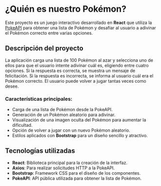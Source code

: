 # ¿Quién es nuestro Pokémon?

Este proyecto es un juego interactivo desarrollado en **React** que utiliza la [PokeAPI](https://pokeapi.co/) para obtener una lista de Pokémon y desafiar al usuario a adivinar el Pokémon correcto entre varias opciones.

## Descripción del proyecto

La aplicación carga una lista de 100 Pokémon al azar y selecciona uno de ellos para que el usuario intente adivinar cuál es, eligiendo entre cuatro opciones. Si la respuesta es correcta, se muestra un mensaje de felicitación. Si la respuesta es incorrecta, se informa al usuario cuál era el Pokémon correcto. El usuario puede volver a jugar tantas veces como desee.

### Características principales:

- Carga de una lista de Pokémon desde la PokeAPI.
- Generación de un Pokémon aleatorio para adivinar.
- Visualización de una imagen oculta del Pokémon para aumentar la dificultad.
- Opción de volver a jugar con un nuevo Pokémon aleatorio.
- Estilos aplicados con **Bootstrap** para un diseño sencillo y atractivo.

## Tecnologías utilizadas

- **React**: Biblioteca principal para la creación de la interfaz.
- **Axios**: Para realizar solicitudes HTTP a la PokeAPI.
- **Bootstrap**: Framework CSS para el diseño de los componentes.
- **PokeAPI**: API pública utilizada para obtener la lista de Pokémon.
